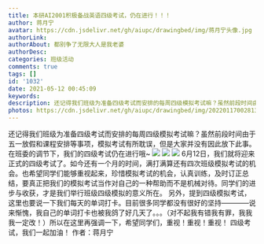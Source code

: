 ```yaml
---
title: 本研AI2001积极备战英语四级考试，仍在进行！！！
author: 蒋月宁
avatar: https://cdn.jsdelivr.net/gh/aiupc/drawingbed/img/蒋月宁头像.jpg
authorLink: 
authorAbout: 都别争了无限大人是我老婆
authorDesc: 
categories: 班级活动
comments: true
tags: []
id: '1032'
date: 2021-05-12 00:45:09
keywords:
description: 还记得我们班级为准备四级考试而安排的每周四级模拟考试嘛？虽然前段时间由于五一放假和课程安排等事项，模...
photos: https://cdn.jsdelivr.net/gh/aiupc/drawingbed/img/20220117002813.png
---
```


还记得我们班级为准备四级考试而安排的每周四级模拟考试嘛？虽然前段时间由于五一放假和课程安排等事项，模拟考试有所耽误，但是大家并没有因此放下此事。在班委的调节下，我们的四级考试仍在进行哦~ [![](https://www.aiupc.xyz/wp-content/uploads/2021/05/wp_editor_md_20e33aa43e70e6631494d455de84db45.jpg)](https://www.aiupc.xyz/wp-content/uploads/2021/05/wp_editor_md_20e33aa43e70e6631494d455de84db45.jpg) [![](https://www.aiupc.xyz/wp-content/uploads/2021/05/wp_editor_md_2c907719dee608c50ec0a4328d90c389.jpg)](https://www.aiupc.xyz/wp-content/uploads/2021/05/wp_editor_md_2c907719dee608c50ec0a4328d90c389.jpg) [![](https://www.aiupc.xyz/wp-content/uploads/2021/05/wp_editor_md_f76a2030aab7446277b31615d1dd01a4.jpg)](https://www.aiupc.xyz/wp-content/uploads/2021/05/wp_editor_md_f76a2030aab7446277b31615d1dd01a4.jpg) 6月12日，我们就将迎来正式的四级考试了。如今还有一个月的时间，满打满算还有四次班级模拟考试的机会。也希望同学们能够重视起来，珍惜模拟考试的机会，认真训练，及时订正总结，要真正把我们的模拟考试当作对自己的一种帮助而不是机械对待。同学们的进步与收获，才是我们举行班级四级模拟的意义所在。 另外，提到四级模拟考试，这里也要说一下我们每天的单词打卡。目前很多同学都没有很好的坚持————说来惭愧，我自己的单词打卡也被我鸽了好几天了。。。（对不起我有错我有罪，我我我一定改！）所以在这里再强调一下，希望同学们，重视！重视！重视！ 四级考试，我们一起加油！ 作者：蒋月宁